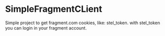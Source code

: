 # SimpleFragmentCLient
Simple project to get fragment.com cookies, like: stel_token.  with stel_token you can login in your fragment account. 
